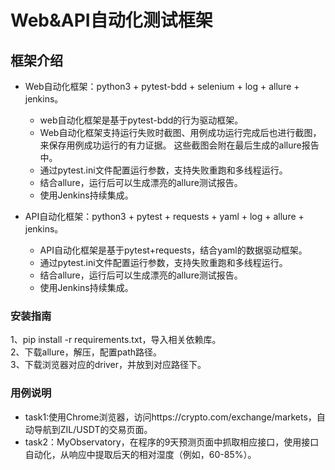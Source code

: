 # Web&API自动化测试框架

## 框架介绍
- Web自动化框架：python3 + pytest-bdd + selenium + log + allure + jenkins。 
  - web自动化框架是基于pytest-bdd的行为驱动框架。
  - Web自动化框架支持运行失败时截图、用例成功运行完成后也进行截图，来保存用例成功运行的有力证据。
    这些截图会附在最后生成的allure报告中。
  - 通过pytest.ini文件配置运行参数，支持失败重跑和多线程运行。
  - 结合allure，运行后可以生成漂亮的allure测试报告。
  - 使用Jenkins持续集成。
    
- API自动化框架：python3 + pytest + requests + yaml + log + allure + jenkins。  
  - API自动化框架是基于pytest+requests，结合yaml的数据驱动框架。
  - 通过pytest.ini文件配置运行参数，支持失败重跑和多线程运行。
  - 结合allure，运行后可以生成漂亮的allure测试报告。
  - 使用Jenkins持续集成。

### 安装指南
1、pip install -r requirements.txt，导入相关依赖库。  
2、下载allure，解压，配置path路径。  
3、下载浏览器对应的driver，并放到对应路径下。  

### 用例说明
- task1:使用Chrome浏览器，访问https://crypto.com/exchange/markets，自动导航到ZIL/USDT的交易页面。
- task2：MyObservatory，在程序的9天预测页面中抓取相应接口，使用接口自动化，从响应中提取后天的相对湿度（例如，60-85%）。



